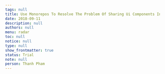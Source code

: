 ```yaml
---
tags: null
title: Use Monorepos To Resolve The Problem Of Sharing Ui Components In Aharoom
date: 2018-09-11
description: null
authors: null
menu: radar
toc: null
notice: null
type: null
show_frontmatter: true
status: Trial
note: null
person: Thanh Pham
---
```


